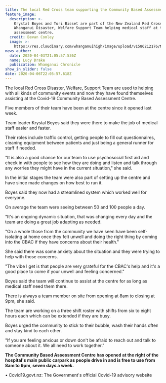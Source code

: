 ```yaml
---
title: The local Red Cross team supporting the Community Based Assessment Centre
feature_image:
  description: >-
    Krystal Boyes and Tori Bisset are part of the New Zealand Red Cross
    Whanganui Disaster, Welfare Support Team helping medical staff at the
    assessment centre.
  credit: Bevan Conley
  image: >-
    https://res.cloudinary.com/whanganuihigh/image/upload/v1586212176/News/TORI.IMG.._6767.jpg
news_author:
  date: 2020-04-03T21:05:57.536Z
  name: Lucy Drake
  publication: Whanganui Chronicle
show_in_slider: false
date: 2020-04-06T22:05:57.618Z
---
```

The local Red Cross Disaster, Welfare, Support Team are used to helping with all kinds of community events and now they have found themselves assisting at the Covid-19 Community Based Assessment Centre. 

Five members of their team have been at the centre since it opened last week. 

Team leader Krystal Boyes said they were there to make the job of medical staff easier and faster. 

Their roles include traffic control, getting people to fill out questionnaires, cleaning equipment between patients and just being a general runner for staff if needed. 

"It is also a good chance for our team to use psychosocial first aid and check in with people to see how they are doing and listen and talk through any worries they might have in the current situation," she said.

In the initial stages the team were also part of setting up the centre and have since made changes on how best to run it. 

Boyes said they now had a streamlined system which worked well for everyone. 

On average the team were seeing between 50 and 100 people a day. 

"It's an ongoing dynamic situation, that was changing every day and the team are doing a great job adapting as needed. 

"On a whole those from the community we have seen have been self-isolating at home once they felt unwell and doing the right thing by coming into the CBAC if they have concerns about their health."

She said there was some anxiety about the situation and they were trying to help with those concerns. 

"The vibe I get is that people are very grateful for the CBAC's help and it's a good place to come if your unwell and feeling concerned." 

Boyes said the team will continue to assist at the centre for as long as medical staff need them there. 

There is always a team member on site from opening at 8am to closing at 9pm, she said. 

The team are working on a three shift roster with shifts from six to eight hours each which can be extended if they are busy.

Boyes urged the community to stick to their bubble, wash their hands often and stay kind to each other. 

"If you are feeling anxious or down don't be afraid to reach out and talk to someone about it. We all need to work together."

**The Community Based Assessment Centre has opened at the right of the hospital's main public carpark as people drive in and is free to use from 8am to 9pm, seven days a week.**

• Covid19.govt.nz: The Government's official Covid-19 advisory website 